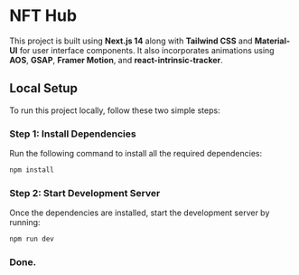 # NFT Hub

This project is built using **Next.js 14** along with **Tailwind CSS** and **Material-UI** for user interface components. It also incorporates animations using **AOS**, **GSAP**, **Framer Motion**, and **react-intrinsic-tracker**.

## Local Setup

To run this project locally, follow these two simple steps:

### Step 1: Install Dependencies

Run the following command to install all the required dependencies:

```bash
npm install
```

### Step 2: Start Development Server

Once the dependencies are installed, start the development server by running:

```bash
npm run dev
```

### Done.
